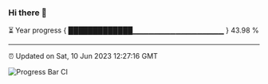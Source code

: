 ### Hi there 👋

⏳ Year progress { █████████████▁▁▁▁▁▁▁▁▁▁▁▁▁▁▁▁▁ } 43.98 %

---

⏰ Updated on Sat, 10 Jun 2023 12:27:16 GMT

![Progress Bar CI](https://github.com/liununu/liununu/workflows/Progress%20Bar%20CI/badge.svg)
